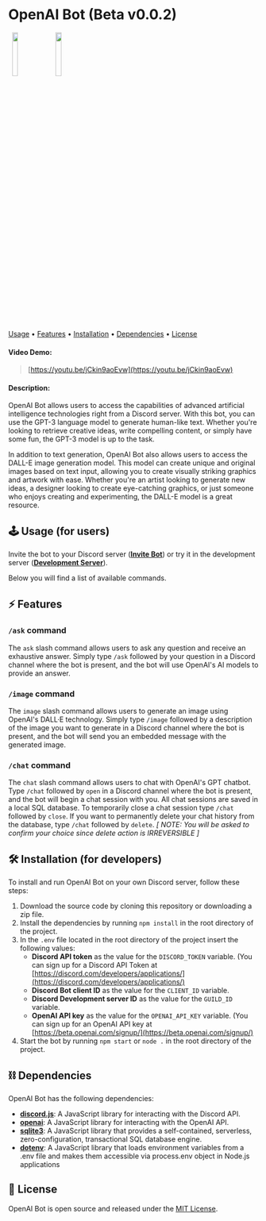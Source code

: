 # OpenAI Bot (Beta v0.0.2)

<span>&nbsp;&nbsp;</span><img src="https://camo.githubusercontent.com/d55d8a7f07a103454ebb77b653d9600ce27e011f78395d9713b432c8c011c76a/68747470733a2f2f646973636f72642e6a732e6f72672f7374617469632f6c6f676f2e737667" width="15%"/><span>&nbsp;&nbsp;&nbsp;</span><img src="https://upload.wikimedia.org/wikipedia/commons/thumb/4/4d/OpenAI_Logo.svg/2560px-OpenAI_Logo.svg.png" width="15%"/>

<a href="#-usage-for-users">Usage</a>
•
<a href="#-features">Features</a>
•
<a href="#-installation-for-developers">Installation</a>
•
<a href="#%EF%B8%8F-dependencies">Dependencies</a>
•
<a href="#-license">License</a>

#### Video Demo:

> [https://youtu.be/jCkin9aoEvw](https://youtu.be/jCkin9aoEvw)

#### Description:

OpenAI Bot allows users to access the capabilities of advanced artificial intelligence technologies right from a Discord server. With this bot, you can use the GPT-3 language model to generate human-like text. Whether you're looking to retrieve creative ideas, write compelling content, or simply have some fun, the GPT-3 model is up to the task.

In addition to text generation, OpenAI Bot also allows users to access the DALL-E image generation model. This model can create unique and original images based on text input, allowing you to create visually striking graphics and artwork with ease. Whether you're an artist looking to generate new ideas, a designer looking to create eye-catching graphics, or just someone who enjoys creating and experimenting, the DALL-E model is a great resource.

## 🕹 Usage (for users)

Invite the bot to your Discord server (__[Invite Bot](https://discord.com/api/oauth2/authorize?client_id=1050363699187167292&permissions=2147503104&scope=bot)__) or try it in the development server (__[Development Server](https://discord.gg/ndCY5x8Dpq)__).

Below you will find a list of available commands.

## ⚡ Features

### `/ask` command

The `ask` slash command allows users to ask any question and receive an exhaustive answer. Simply type `/ask` followed by your question in a Discord channel where the bot is present, and the bot will use OpenAI's AI models to provide an answer.

### `/image` command

The `image` slash command allows users to generate an image using OpenAI's DALL·E technology. Simply type `/image` followed by a description of the image you want to generate in a Discord channel where the bot is present, and the bot will send you an embedded message with the generated image.

### `/chat` command

The `chat` slash command allows users to chat with OpenAI's GPT chatbot. Type `/chat` followed by `open` in a Discord channel where the bot is present, and the bot will begin a chat session with you. All chat sessions are saved in a local SQL database. To temporarily close a chat session type `/chat` followed by `close`. If you want to permanently delete your chat history from the database, type `/chat` followed by `delete`. _[ NOTE: You will be asked to confirm your choice since delete action is IRREVERSIBLE ]_

## 🛠 Installation (for developers)

To install and run OpenAI Bot on your own Discord server, follow these steps:

1. Download the source code by cloning this repository or downloading a zip file.
2. Install the dependencies by running `npm install` in the root directory of the project.
3. In the `.env` file located in the root directory of the project insert the following values:
    - **Discord API token** as the value for the `DISCORD_TOKEN` variable. (You can sign up for a Discord API Token at [https://discord.com/developers/applications/](https://discord.com/developers/applications/)
    - **Discord Bot client ID** as the value for the `CLIENT_ID` variable.
    - **Discord Development server ID** as the value for the `GUILD_ID` variable.
    - **OpenAI API key** as the value for the `OPENAI_API_KEY` variable. (You can sign up for an OpenAI API key at [https://beta.openai.com/signup/](https://beta.openai.com/signup/)
4. Start the bot by running `npm start` or `node .` in the root directory of the project.

## ⛓️ Dependencies

OpenAI Bot has the following dependencies:

- **[discord.js](https://www.npmjs.com/package/discord.js)**: A JavaScript library for interacting with the Discord API.
- **[openai](https://www.npmjs.com/package/openai)**: A JavaScript library for interacting with the OpenAI API.
- **[sqlite3](https://www.npmjs.com/package/sqlite3)**: A JavaScript library that provides a self-contained, serverless, zero-configuration, transactional SQL database engine.
- **[dotenv](https://www.npmjs.com/package/dotenv)**: A JavaScript library that loads environment variables from a .env file and makes them accessible via process.env object in Node.js applications

## 📖 License

OpenAI Bot is open source and released under the [MIT License](https://opensource.org/licenses/MIT).
